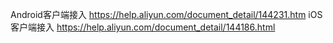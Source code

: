 Android客户端接入
https://help.aliyun.com/document_detail/144231.htm
iOS客户端接入
https://help.aliyun.com/document_detail/144186.html
